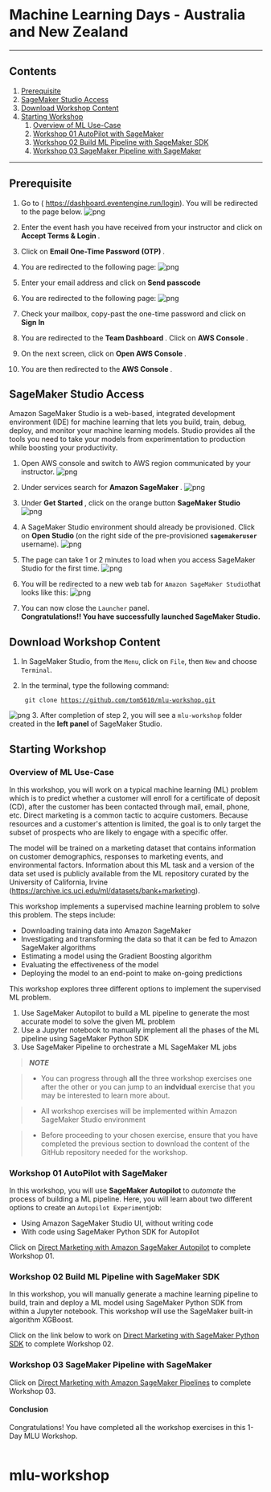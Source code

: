 
# Machine Learning Days - Australia and New Zealand

---

## Contents

1. [Prerequisite](#Prerequisite)
1. [SageMaker Studio Access](#SageMaker-Studio-Access)
1. [Download Workshop Content](#Download-Workshop-Content)
1. [Starting Workshop](#Starting-Workshop)
    1. [Overview of ML Use-Case](#Overview-of-ML-Use-Case)
    1. [Workshop 01 AutoPilot with SageMaker](#Workshop-01-AutoPilot-with-SageMaker)
    1. [Workshop 02 Build ML Pipeline with SageMaker SDK](#Workshop-02-Build-ML-Pipeline-with-SageMaker-SDK)
    1. [Workshop 03 SageMaker Pipeline with SageMaker](#Workshop-03-SageMaker-Pipeline-with-SageMaker)

---

## Prerequisite


1. Go to ( https://dashboard.eventengine.run/login). You will be redirected to the page below.
![png](./image/event-engine1.JPG)


2. Enter the event hash you have received from your instructor and click on <b> Accept Terms & Login </b>.

3. Click on <b> Email One-Time Password (OTP) </b>.

4. You are redirected to the following page:
![png](./image/otp.JPG)


5. Enter your email address and click on <b> Send passcode </b>

6. You are redirected to the following page:
![png](./image/passcode.JPG)


7. Check your mailbox, copy-past the one-time password and click on <b> Sign In </b>

8. You are redirected to the <b>Team Dashboard </b>. Click on <b> AWS Console </b>.

9. On the next screen, click on <b> Open AWS Console </b>.

10. You are then redirected to the <b> AWS Console </b>.



## SageMaker Studio Access
Amazon SageMaker Studio is a web-based, integrated development environment (IDE) for machine learning that lets you build, train, debug, deploy, and monitor your machine learning models. Studio provides all the tools you need to take your models from experimentation to production while boosting your productivity.


1. Open AWS console and switch to AWS region communicated by your instructor.
![png](./image/console.JPG)
2. Under services search for <b> Amazon SageMaker </b>.
![png](./image/sagemaker.JPG)


3. Under <b> Get Started </b>, click on the orange button <b> SageMaker Studio </b>
![png](./image/studio.JPG)
4. A SageMaker Studio environment should already be provisioned. Click on <b> Open Studio </b> (on the right side of the pre-provisioned <code><b>sagemakeruser</b></code> username).
![png](./image/sagemaker-user.JPG)
5. The page can take 1 or 2 minutes to load when you access SageMaker Studio for the first time.
![png](./image/studio2.JPG)
6. You will be redirected to a new web tab for `Amazon SageMaker Studio`that looks like this:
![png](./image/studio-dashboard.JPG)
7. You can now close the `Launcher` panel. <br><b>Congratulations!! You have successfully launched SageMaker Studio.</b>

## Download Workshop Content
1. In SageMaker Studio, from the `Menu`, click on `File`, then `New` and choose `Terminal`.
2. In the terminal, type the following command:

    <code> git clone https://github.com/tom5610/mlu-workshop.git </code>
    
![png](./image/clone.JPG)
3. After completion of step 2, you will see a `mlu-workshop` folder created in the <b> left panel </b> of SageMaker Studio.

## Starting Workshop
### Overview of ML Use-Case

In this workshop, you will work on a typical machine learning (ML) problem which is to predict whether a customer will enroll for a certificate of deposit (CD), after the customer has been contacted through mail, email, phone, etc.  Direct marketing is a common tactic to acquire customers.  Because resources and a customer's attention is limited, the goal is to only target the subset of prospects who are likely to engage with a specific offer.  
    
The model will be trained on a marketing dataset that contains information on customer demographics, responses to marketing events, and environmental factors. Information about this ML task and a version of the data set used is publicly available from the ML repository curated by the University of California, Irvine (https://archive.ics.uci.edu/ml/datasets/bank+marketing).
    
This workshop implements a supervised machine learning problem to solve this problem. The steps include:
 * Downloading training data into Amazon SageMaker
 * Investigating and transforming the data so that it can be fed to Amazon SageMaker algorithms
  * Estimating a model using the Gradient Boosting algorithm
  * Evaluating the effectiveness of the model
  * Deploying the model to an end-point to make on-going predictions    

This workshop explores three different options to implement the supervised ML problem.
 1. Use SageMaker Autopilot to build a ML pipeline to generate the most accurate model to solve the given ML problem
 1. Use a Jupyter notebook to manually implement all the phases of the ML pipeline using SageMaker Python SDK
 3. Use SageMaker Pipeline to orchestrate a ML SageMaker ML jobs

> **_NOTE_** 

> - You can progress through **all** the three workshop exercises one after the other or you can jump to an **indvidual** exercise that you may be interested to learn more about.

> - All workshop exercises will be implemented within Amazon SageMaker Studio environment

> - Before proceeding to your chosen exercise, ensure that you have completed the previous section to download the content of the GitHub repository needed for the workshop.
   
### Workshop 01 AutoPilot with SageMaker

In this workshop, you will use <b> SageMaker Autopilot </b> to _automate_ the process of building a ML pipeline.  Here, you will learn about two different options to create an `Autopilot Experiment`job:
- Using Amazon SageMaker Studio UI, without writing code
- With code using SageMaker Python SDK for Autopilot

Click on  [Direct Marketing with Amazon SageMaker Autopilot](./1.autopilot/README.md) to complete Workshop 01.


### Workshop 02 Build ML Pipeline with SageMaker SDK

In this workshop, you will manually generate a machine learning pipeline to build, train and deploy a ML model using SageMaker Python SDK from within a Jupyter notebook.  This workshop will use the SageMaker built-in algorithm XGBoost.  

Click on the link below to work on [Direct Marketing with SageMaker Python SDK](./2.build_train_deployment/README.md) to complete Workshop 02. 


### Workshop 03 SageMaker Pipeline with SageMaker
Click on  [Direct Marketing with Amazon SageMaker Pipelines](./3.sagemaker_pipelines/README.md) to complete Workshop 03.


#### Conclusion

Congratulations! You have completed all the workshop exercises in this 1-Day MLU Workshop.

```python

```
# mlu-workshop